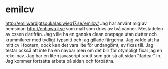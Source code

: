 # emilcv
http://emilwardigtsoukalas.wieg17.se/emilcv/
Jag har använt mig av hemsidan http://enhawaii.se som mall som drivs av två vänner.
Mestadelen av cssen därifrån.
Jag ville ha en ganska clean onepage utan dutter och krummilurer med tydligt typsnitt och jag gillade färgerna.
Jag valde att ha mitt cv i footern, dock kan det vara lite för undangömt, ev fixas till.
Jag testar också att inte ha en navbar men om det blir för otympligt fixar jag en reko-nav.
Jag har en liten javascript snutt som gör så att sidan "fadear" in.
Jag kommer fortsätta arbeta på sidan och förbättra.
